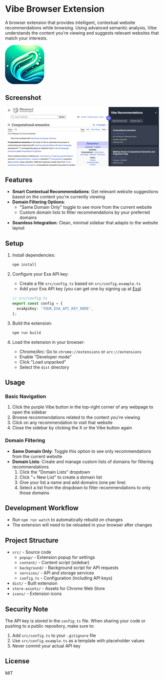 # Vibe Browser Extension

A browser extension that provides intelligent, contextual website recommendations while browsing. Using advanced semantic analysis, Vibe understands the content you're viewing and suggests relevant websites that match your interests.

![Vibe Extension](store-assets/icon128.png)

## Screenshot

![Vibe Extension in action](screenshot.png)

## Features

- **Smart Contextual Recommendations**: Get relevant website suggestions based on the content you're currently viewing
- **Domain Filtering Options**:
  - "Same Domain Only" toggle to see more from the current website
  - Custom domain lists to filter recommendations by your preferred domains
- **Seamless Integration**: Clean, minimal sidebar that adapts to the website layout

## Setup

1. Install dependencies:
   ```bash
   npm install
   ```

2. Configure your Exa API key:
   - Create a file `src/config.ts` based on `src/config.example.ts`
   - Add your Exa API key (you can get one by signing up at [Exa](https://exa.ai))
   ```typescript
   // src/config.ts
   export const config = {
     exaApiKey: 'YOUR_EXA_API_KEY_HERE',
   };
   ```

3. Build the extension:
   ```bash
   npm run build
   ```

4. Load the extension in your browser:
   - Chrome/Arc: Go to `chrome://extensions` or `arc://extensions`
   - Enable "Developer mode"
   - Click "Load unpacked"
   - Select the `dist` directory

## Usage

### Basic Navigation

1. Click the purple Vibe button in the top-right corner of any webpage to open the sidebar
2. Browse recommendations related to the content you're viewing
3. Click on any recommendation to visit that website
4. Close the sidebar by clicking the X or the Vibe button again

### Domain Filtering

- **Same Domain Only**: Toggle this option to see only recommendations from the current website
- **Domain Lists**: Create and manage custom lists of domains for filtering recommendations
  1. Click the "Domain Lists" dropdown
  2. Click "+ New List" to create a domain list
  3. Give your list a name and add domains (one per line)
  4. Select a list from the dropdown to filter recommendations to only those domains


## Development Workflow

- Run `npm run watch` to automatically rebuild on changes
- The extension will need to be reloaded in your browser after changes

## Project Structure

- `src/` - Source code
  - `popup/` - Extension popup for settings
  - `content/` - Content script (sidebar)
  - `background/` - Background script for API requests
  - `services/` - API and storage services
  - `config.ts` - Configuration (including API keys)
- `dist/` - Built extension
- `store-assets/` - Assets for Chrome Web Store
- `icons/` - Extension icons

## Security Note

The API key is stored in the `config.ts` file. When sharing your code or pushing to a public repository, make sure to:
1. Add `src/config.ts` to your `.gitignore` file
2. Use `src/config.example.ts` as a template with placeholder values
3. Never commit your actual API key

## License
MIT 